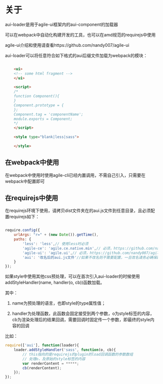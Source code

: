 # 关于

aui-loader是用于agile-ui框架内的aui-component的加载器

可以在webpack中自动化构建开发的工具，也可以在amd规范的requirejs中使用

agile-ui介绍和使用请查看https://github.com/nandy007/agile-ui

aui-loader可以将任意符合如下格式的aui后缀文件加载为webpack的模块：


```html

	<ui>
	<!-- some html fragment -->
	</ui>
	
	<script>
	/*
	function Component(){
	}
	Component.prototype = {
	};
	Component.tag = 'componentName';
	module.exports = Component;
	*/
	</script>
	
	<style type="blank|less|sass">
	
	</style>

```

## 在webpack中使用

在webpack中使用时使用agile-cli已经内置调用，不需自己引入，只需要在webpack中配置即可


## 在requirejs中使用

在requirejs环境下使用，请拷贝dist文件夹在的aui.js文件到任意目录，且必须配置requirejs如下：

```javascript

require.config({
	urlArgs: "r=" + (new Date()).getTime(),
    paths: {
    	'less': 'less',// 使用less时必须
    	'agile-ce': 'agile.ce.native.min',// 必须，https://github.com/nandy007/agile-ce
    	'agile-ui': 'agile.ui',// 必须，https://github.com/nandy007/agile-ui
    	'aui': '改名后的aui.js文件'//如果不改名则不需要配置，一旦改名请务必确保配置为aui
    }
});

```

如果style中使用其他css预处理，可以在首次引入aui-loader的时候使用addStyleHandler(name, handler(o, cb))函数加载。

其中：
1. name为预处理的语言，也即style的type属性值；

2. handler为处理函数，此函数会固定接受到两个参数，o为style标签的内容，cb为渲染处理后的结果回调，需要回调时固定传一个参数，即最终的style内容的回调


比如：

```javascript
require(['aui'], function(loader){
	loader.addStyleHandler('sass', function(o, cb){
		// this指向的是requirejs的plugin的load回调函数的参数数组
		// 处理o，及原始的style标签的内容
		var renderContent = *****;
		cb(renderContent);
	});
});

```